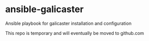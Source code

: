 ansible-galicaster
==================

Ansible playbook for galicaster installation and configuration

This repo is temporary and will eventually be moved to github.com
